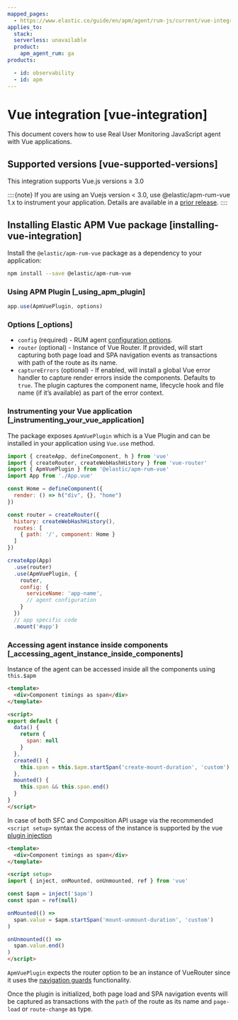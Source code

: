 ```yaml
---
mapped_pages:
  - https://www.elastic.co/guide/en/apm/agent/rum-js/current/vue-integration.html
applies_to:
  stack:
  serverless: unavailable
  product:
    apm_agent_rum: ga
products:

  - id: observability
  - id: apm
---
```


# Vue integration [vue-integration]

This document covers how to use Real User Monitoring JavaScript agent with Vue applications.

## Supported versions [vue-supported-versions]

This integration supports Vue.js versions ≥ 3.0

::::{note}
If you are using an Vuejs version < 3.0, use @elastic/apm-rum-vue 1.x to instrument your application. Details are available in a [prior release](https://www.elastic.co/guide/en/apm/agent/rum-js/4.x/vue-integration.html).
::::



## Installing Elastic APM Vue package [installing-vue-integration]

Install the `@elastic/apm-rum-vue` package as a dependency to your application:

```bash
npm install --save @elastic/apm-rum-vue
```


### Using APM Plugin [_using_apm_plugin]

```js
app.use(ApmVuePlugin, options)
```

### Options [_options]

* `config` (required) - RUM agent [configuration options](/reference/configuration.md).
* `router` (optional) - Instance of Vue Router. If provided, will start capturing both page load and SPA navigation events as transactions with path of the route as its name.
* `captureErrors` (optional) - If enabled, will install a global Vue error handler to capture render errors inside the components. Defaults to `true`. The plugin captures the component name, lifecycle hook and file name (if it’s available) as part of the error context.


### Instrumenting your Vue application [_instrumenting_your_vue_application]

The package exposes `ApmVuePlugin` which is a Vue Plugin and can be installed in your application using `Vue.use` method.

```js
import { createApp, defineComponent, h } from 'vue'
import { createRouter, createWebHashHistory } from 'vue-router'
import { ApmVuePlugin } from '@elastic/apm-rum-vue'
import App from './App.vue'

const Home = defineComponent({
  render: () => h("div", {}, "home")
})

const router = createRouter({
  history: createWebHashHistory(),
  routes: [
    { path: '/', component: Home }
  ]
})

createApp(App)
  .use(router)
  .use(ApmVuePlugin, {
    router,
    config: {
      serviceName: 'app-name',
      // agent configuration
    }
  })
  // app specific code
  .mount('#app')
```


### Accessing agent instance inside components [_accessing_agent_instance_inside_components]

Instance of the agent can be accessed inside all the components using `this.$apm`

```html
<template>
  <div>Component timings as span</div>
</template>

<script>
export default {
  data() {
    return {
      span: null
    }
  },
  created() {
    this.span = this.$apm.startSpan('create-mount-duration', 'custom')
  },
  mounted() {
    this.span && this.span.end()
  }
}
</script>
```

In case of both SFC and Composition API usage via the recommended `<script setup>` syntax the access of the instance is supported by the vue [plugin injection](https://vuejs.org/guide/components/provide-inject.html#inject)

```html
<template>
  <div>Component timings as span</div>
</template>

<script setup>
import { inject, onMounted, onUnmounted, ref } from 'vue'

const $apm = inject('$apm')
const span = ref(null)

onMounted(() =>
  span.value = $apm.startSpan('mount-unmount-duration', 'custom')
)

onUnmounted(() =>
  span.value.end()
)
</script>
```

`ApmVuePlugin` expects the router option to be an instance of VueRouter since it uses the [navigation guards](https://next.router.vuejs.org/guide/advanced/navigation-guards.html) functionality.

Once the plugin is initialized, both page load and SPA navigation events will be captured as transactions with the `path` of the route as its name and `page-load` or `route-change` as type.




